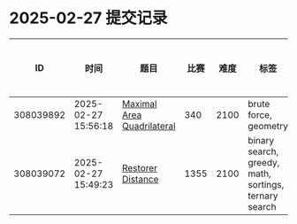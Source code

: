 # 2025-02-27 提交记录

 | ID | 时间 | 题目 | 比赛 | 难度 | 标签 | 结果 | 测试用例 | 运行时间 | 内存消耗 |
 |----|------|-----|-----|------|-----|------|---------|--------|----------|
 | 308039892 | 2025-02-27  15:56:18 | [Maximal Area Quadrilateral](https://codeforces.com/problemset/problem/340/B) | 340 | 2100 | brute force, geometry | TESTING | 0 | 0ms | 0KB |
 | 308039072 | 2025-02-27  15:49:23 | [Restorer Distance](https://codeforces.com/problemset/problem/1355/E) | 1355 | 2100 | binary search, greedy, math, sortings, ternary search | OK | 35 | 124ms | 100KB |